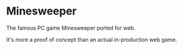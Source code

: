 
# Minesweeper

The famous PC game Minesweeper ported for web.

It's more a proof of concept than an actual in-production web game.
